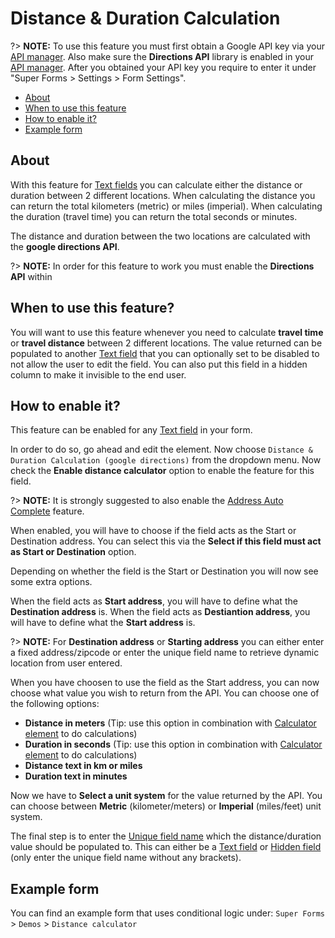 # Distance & Duration Calculation

?> **NOTE:** To use this feature you must first obtain a Google API key via your [API manager](https://console.developers.google.com/). Also make sure the **Directions API** library is enabled in your [API manager](https://console.developers.google.com/). After you obtained your API key you require to enter it under "Super Forms > Settings > Form Settings".

* [About](#about)
* [When to use this feature](#when-to-use-this-feature)
* [How to enable it?](#how-to-enable-it)
* [Example form](#example-form)

## About

With this feature for [Text fields](text) you can calculate either the distance or duration between 2 different locations.
When calculating the distance you can return the total kilometers (metric) or miles (imperial).
When calculating the duration (travel time) you can return the total seconds or minutes.

The distance and duration between the two locations are calculated with the **google directions API**.

?> **NOTE:** In order for this feature to work you must enable the **Directions API** within

## When to use this feature?

You will want to use this feature whenever you need to calculate **travel time** or **travel distance** between 2 different locations. The value returned can be populated to another [Text field](text) that you can optionally set to be disabled to not allow the user to edit the field. You can also put this field in a hidden column to make it invisible to the end user.

## How to enable it?

This feature can be enabled for any [Text field](text) in your form.

In order to do so, go ahead and edit the element. Now choose `Distance & Duration Calculation (google directions)` from the dropdown menu. Now check the **Enable distance calculator** option to enable the feature for this field.

?> **NOTE:** It is strongly suggested to also enable the [Address Auto Complete](address-auto-complete) feature.

When enabled, you will have to choose if the field acts as the Start or Destination address.
You can select this via the **Select if this field must act as Start or Destination** option.

Depending on whether the field is the Start or Destination you will now see some extra options.

When the field acts as **Start address**, you will have to define what the **Destination address** is. When the field acts as **Destiantion address**, you will have to define what the **Start address** is.

?> **NOTE:** For **Destination address** or **Starting address** you can either enter a fixed address/zipcode or enter the unique field name to retrieve dynamic location from user entered.

When you have choosen to use the field as the Start address, you can now choose what value you wish to return from the API.
You can choose one of the following options:

* **Distance in meters** (Tip: use this option in combination with [Calculator element](calculator) to do calculations)
* **Duration in seconds** (Tip: use this option in combination with [Calculator element](calculator) to do calculations)
* **Distance text in km or miles**
* **Duration text in minutes**

Now we have to **Select a unit system** for the value returned by the API.
You can choose between **Metric** (kilometer/meters) or **Imperial** (miles/feet) unit system.

The final step is to enter the [Unique field name](unique-field-name) which the distance/duration value should be populated to. This can either be a [Text field](text) or [Hidden field](hidden) (only enter the unique field name without any brackets).

## Example form

You can find an example form that uses conditional logic under: `Super Forms` > `Demos` > `Distance calculator`
